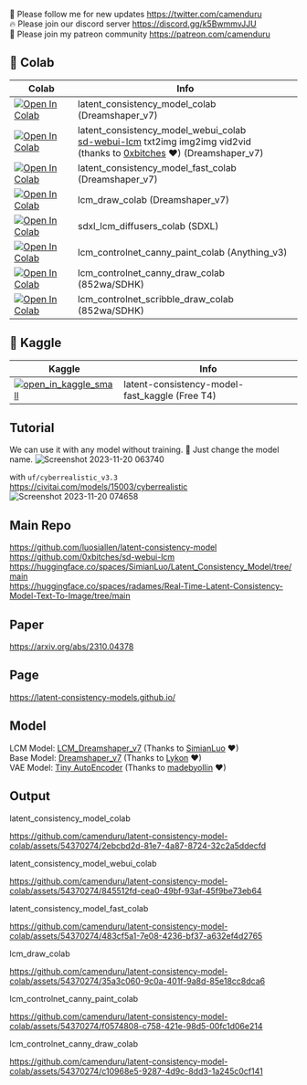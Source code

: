 🐣 Please follow me for new updates https://twitter.com/camenduru <br />
🔥 Please join our discord server https://discord.gg/k5BwmmvJJU <br />
🥳 Please join my patreon community https://patreon.com/camenduru <br />

## 🦒 Colab

| Colab | Info
| --- | --- |
[![Open In Colab](https://colab.research.google.com/assets/colab-badge.svg)](https://colab.research.google.com/github/camenduru/latent-consistency-model-colab/blob/main/latent_consistency_model_colab.ipynb) | latent_consistency_model_colab (Dreamshaper_v7)
[![Open In Colab](https://colab.research.google.com/assets/colab-badge.svg)](https://colab.research.google.com/github/camenduru/latent-consistency-model-colab/blob/main/latent_consistency_model_webui_colab.ipynb) | latent_consistency_model_webui_colab <br /> [sd-webui-lcm](https://github.com/0xbitches/sd-webui-lcm) txt2img img2img vid2vid <br /> (thanks to [0xbitches](https://github.com/0xbitches) ❤) (Dreamshaper_v7)
[![Open In Colab](https://colab.research.google.com/assets/colab-badge.svg)](https://colab.research.google.com/github/camenduru/latent-consistency-model-colab/blob/main/latent_consistency_model_fast_colab.ipynb) | latent_consistency_model_fast_colab (Dreamshaper_v7)
[![Open In Colab](https://colab.research.google.com/assets/colab-badge.svg)](https://colab.research.google.com/github/camenduru/latent-consistency-model-colab/blob/main/lcm_draw_colab.ipynb) | lcm_draw_colab (Dreamshaper_v7)
[![Open In Colab](https://colab.research.google.com/assets/colab-badge.svg)](https://colab.research.google.com/github/camenduru/latent-consistency-model-colab/blob/main/sdxl_lcm_diffusers_colab.ipynb) | sdxl_lcm_diffusers_colab (SDXL)
[![Open In Colab](https://colab.research.google.com/assets/colab-badge.svg)](https://colab.research.google.com/github/camenduru/latent-consistency-model-colab/blob/main/lcm_controlnet_canny_paint_colab.ipynb) | lcm_controlnet_canny_paint_colab (Anything_v3)
[![Open In Colab](https://colab.research.google.com/assets/colab-badge.svg)](https://colab.research.google.com/github/camenduru/latent-consistency-model-colab/blob/main/lcm_controlnet_canny_draw_colab.ipynb) | lcm_controlnet_canny_draw_colab (852wa/SDHK)
[![Open In Colab](https://colab.research.google.com/assets/colab-badge.svg)](https://colab.research.google.com/github/camenduru/latent-consistency-model-colab/blob/main/lcm_controlnet_scribble_draw_colab.ipynb) | lcm_controlnet_scribble_draw_colab (852wa/SDHK)


## 🦆 Kaggle

| Kaggle | Info
| --- | --- |
[![open_in_kaggle_small](https://user-images.githubusercontent.com/54370274/228924833-17316feb-d0fe-4249-90ba-682930ba11e5.svg)](https://kaggle.com/camenduru/latent-consistency-model-fast) | latent-consistency-model-fast_kaggle (Free T4)

## Tutorial
We can use it with any model without training. 🥳 Just change the model name.
![Screenshot 2023-11-20 063740](https://github.com/camenduru/latent-consistency-model-colab/assets/54370274/9ccd415d-d337-4f95-8833-d985df1f15ae)

with `uf/cyberrealistic_v3.3` https://civitai.com/models/15003/cyberrealistic
![Screenshot 2023-11-20 074658](https://github.com/camenduru/latent-consistency-model-colab/assets/54370274/ef59955b-8a74-40c3-a68d-c3c6e2cbcd99)


## Main Repo
https://github.com/luosiallen/latent-consistency-model <br />
https://github.com/0xbitches/sd-webui-lcm <br />
https://huggingface.co/spaces/SimianLuo/Latent_Consistency_Model/tree/main <br />
https://huggingface.co/spaces/radames/Real-Time-Latent-Consistency-Model-Text-To-Image/tree/main <br />

## Paper
https://arxiv.org/abs/2310.04378

## Page
https://latent-consistency-models.github.io/

## Model
LCM Model: [LCM_Dreamshaper_v7](https://huggingface.co/SimianLuo/LCM_Dreamshaper_v7) (Thanks to [SimianLuo](https://twitter.com/SimianLuo) ❤) <br />
Base Model: [Dreamshaper_v7](https://civitai.com/models/4384/dreamshaper) (Thanks to [Lykon](https://civitai.com/user/Lykon/models) ❤) <br />
VAE Model: [Tiny AutoEncoder](https://huggingface.co/madebyollin/taesd) (Thanks to [madebyollin](https://twitter.com/madebyollin) ❤) <br />

## Output
latent_consistency_model_colab

https://github.com/camenduru/latent-consistency-model-colab/assets/54370274/2ebcbd2d-81e7-4a87-8724-32c2a5ddecfd

latent_consistency_model_webui_colab

https://github.com/camenduru/latent-consistency-model-colab/assets/54370274/845512fd-cea0-49bf-93af-45f9be73eb64

latent_consistency_model_fast_colab

https://github.com/camenduru/latent-consistency-model-colab/assets/54370274/483cf5a1-7e08-4236-bf37-a632ef4d2765

lcm_draw_colab

https://github.com/camenduru/latent-consistency-model-colab/assets/54370274/35a3c060-9c0a-401f-9a8d-85e18cc8dca6

lcm_controlnet_canny_paint_colab

https://github.com/camenduru/latent-consistency-model-colab/assets/54370274/f0574808-c758-421e-98d5-00fc1d06e214

lcm_controlnet_canny_draw_colab

https://github.com/camenduru/latent-consistency-model-colab/assets/54370274/c10968e5-9287-4d9c-8dd3-1a245c0cf141

